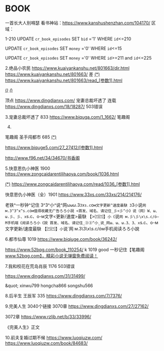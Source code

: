 # BOOK
一首长大人别嘚瑟  看书神站：https://www.kanshushenzhan.com/104170/
区域：<div class="chapterCon"> </div>
1-210
UPDATE `cr_book_episodes` SET `bid` ='1' WHERE `id`<=210

UPDATE `cr_book_episodes` SET `money` ='0' WHERE `id`<=15

UPDATE `cr_book_episodes` SET `money` ='0' WHERE `id`>=211 and `id`<=225

2.绝品小农民
https://www.kuaiyankanshu.net/801663/dir.html
https://www.kuaiyankanshu.net/801663/ 差
<a href="/801663/read_[参数].html" title="(*)" target="_blank">(*)</a>
https://www.kuaiyankanshu.net/801663/read_[参数1].html



<a href="https://www.biquge5.com/27_27412/&#10;[参数].html">(*)</a>
<a href="https://www.biquge5.com/27_27412/[参数1].html">(*)</a>

顶点
https://www.dingdianxs.com/
宠妻总裁坏透了 连载
https://www.dingdianxs.com/18/18287/  503错误


3.宠妻总裁坏透了 833
https://www.biquga.com/1_1662/ 笔趣阁

4.
笔趣阁  圣手闯都市 685
<a href="https://www.biquge5.com/27_27412/
[参数].html">(*)</a>

https://www.biquge5.com/27_27412/[参数1].html

http://www.f96.net/34/34670/书香阁

5.快意恩仇小神医 1900
https://www.zongcaidarentilihaoya.com/book/1036.html

<a href="/read/1036_[参数].html" rel="nofollow">(*)</a>
https://www.zongcaidarentilihaoya.com/read/1036_[参数1].html
<ul class="list-group list-charts">
  </ul>

快意恩仇小神医（全）1901
https://www.33xs.com/33xs/214/214176/
<title>(*), [参数],(*) - (*)</title>

老铁^一秒钟^记住 3^3^小^说^网ω`ω`ω.З`З`x`s.c`o`м文字更新^速度最駃
3`3`小`说`网 м.3^3^x^s.cóм值得收藏无广告ろろ小說
<首发、域名、请记住_彡<彡^小》说（网）W、ω、ω.彡、彡、x`s.c、o-м文字<更新/速度>最駃
【>㈢㈢】`小《`说`网 м.彡\彡\x\s.c/ó—M手机端《阅读ろろ小《說
首发、域名、请记住_③③^小_说_网ω、ω、ω.З、З、x`s.c、o-м文字更新/速度最駃
【㈢㈢】`小`说`网 м.3\3\x\s.c/óм手机阅读ろろ小說

6.都市仙尊  1019
https://www.biqiuge.com/book/36242/

https://www.52bqg.com/book_110254/   k  1019  good
一秒记住【笔趣阁 www.52bqg.com】，精彩小说无弹窗免费阅读！


7.我和校花在荒岛肖辰 1176  503错误

https://www.dingdianxs.com/31/31499/
<div id="list">
&amp;quot;
xinwu799
hongcha866
songshu566

8.后半生  王辰军 335
https://www.dingdianxs.com/7/7376/ 

9.完美人生 3040个链接 3070章
https://www.dingdianxs.com/27/27162/

3072章
https://www.rzlib.net/b/33/33996/ 
<div class="ListTitle">《完美人生》正文</div>
<div class="ListChapter">


10.前夫复婚过期不候
https://www.luoqiuzw.com/
https://www.luoqiuzw.com/book/84683/



